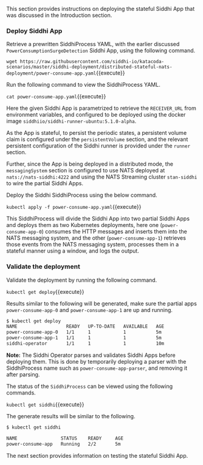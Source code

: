 This section provides instructions on deploying the stateful Siddhi App that was discussed in the Introduction section.

### Deploy Siddhi App

Retrieve a prewritten SiddhiProcess YAML, with the earlier discussed `PowerConsumptionSurgeDetection` Siddhi App, using the following command.

`wget https://raw.githubusercontent.com/siddhi-io/katacoda-scenarios/master/siddhi-deployment/distributed-stateful-nats-deployment/power-consume-app.yaml`{{execute}}

Run the following command to view the SiddhiProcess YAML.

`cat power-consume-app.yaml`{{execute}}

Here the given Siddhi App is parametrized to retrieve the `RECEIVER_URL` from environment variables, and configured to be deployed using the docker image `siddhiio/siddhi-runner-ubuntu:5.1.0-alpha`. 

As the App is stateful, to persist the periodic states, a persistent volume claim is configured under the `persistentVolume` section, and the relevant persistent configuration of the Siddhi runner is provided under the `runner` section.

Further, since the App is being deployed in a distributed mode, the `messagingSystem` section is configured to use NATS deployed at `nats://nats-siddhi:4222` and using the NATS Streaming cluster `stan-siddhi` to wire the partial Siddhi Apps.

Deploy the Siddhi SiddhiProcess using the below command.

`kubectl apply -f power-consume-app.yaml`{{execute}}

This SiddhiProcess will divide the Siddhi App into two partial Siddhi Apps and deploys them as two Kubernetes deployments, here one (`power-consume-app-0`) consumes the HTTP messages and inserts them into the NATS messaging system, and the other (`power-consume-app-1`) retrieves those events from the NATS messaging system, processes them in a stateful manner using a window, and logs the output. 

### Validate the deployment

Validate the deployment by running the following command.

`kubectl get deploy`{{execute}}

Results similar to the following will be generated, make sure the partial apps `power-consume-app-0` and `power-consume-app-1` are up and running. 

```sh
$ kubectl get deploy
NAME                  READY   UP-TO-DATE   AVAILABLE   AGE
power-consume-app-0   1/1     1            1           5m
power-consume-app-1   1/1     1            1           5m
siddhi-operator       1/1     1            1           10m
```

**Note:** The Siddhi Operator parses and validates Siddhi Apps before deploying them. This is done by temporarily deploying a parser with the SiddhiProcess name such as `power-consume-app-parser`, and removing it after parsing.

The status of the `SiddhiProcess` can be viewed using the following commands.

`kubectl get siddhi`{{execute}}

The generate results will be similar to the following. 

```sh
$ kubectl get siddhi

NAME                STATUS    READY     AGE
power-consume-app   Running   2/2       5m
```

The next section provides information on testing the stateful Siddhi App.
